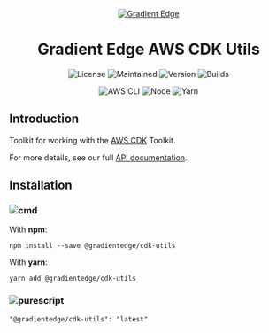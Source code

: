 <div align='center'>

<a href="https://gradientedge.com">![Gradient Edge][logo]</a>

# Gradient Edge AWS CDK Utils

![License][license]
![Maintained][maintained]
![Version][version]
![Builds][builds]

![AWS CLI][aws-cli-badge]
![Node][node-badge]
![Yarn][yarn-badge]

</div>

## Introduction

Toolkit for working with the [AWS CDK][aws-cdk] Toolkit.

For more details, see our full [API documentation](https://gradientedge.github.io/cdk-utils/).

## Installation

### ![cmd]

With **npm**:

```shell
npm install --save @gradientedge/cdk-utils
```

With **yarn**:

```shell
yarn add @gradientedge/cdk-utils
```

### ![purescript]

```
"@gradientedge/cdk-utils": "latest"
```

<!-- references -->

[aws-cdk]: https://docs.aws.amazon.com/cdk/latest/guide/home.html
[builds]: https://img.shields.io/badge/builds-passing-green?logo=github-actions&style=for-the-badge&logoColor=F8F8F5
[cmd]: https://img.shields.io/badge/command--line-4D4D4D?logo=windows-terminal&style=for-the-badge
[license]: https://img.shields.io/badge/license-MIT-green?logo=github&style=for-the-badge
[logo]: https://cdn-images-1.medium.com/max/980/1*WsecR3i1TM7DbxKW_3VNQA@2x.png
[maintained]: https://img.shields.io/badge/maintained-YES-green?style=for-the-badge
[version]: https://img.shields.io/badge/version-3.0.7-green?logo=npm&style=for-the-badge
[node-badge]: https://img.shields.io/badge/node-14.18.2-green?logo=npm&style=for-the-badge
[purescript]: https://img.shields.io/badge/package.json-4D4D4D?logo=purescript&style=for-the-badge
[yarn-badge]: https://img.shields.io/badge/yarn-1.22.10-green?logo=yarn&style=for-the-badge
[aws-cli-badge]: https://img.shields.io/badge/aws--cli-2.2.2-777BB4?logo=amazon-aws&style=for-the-badge
